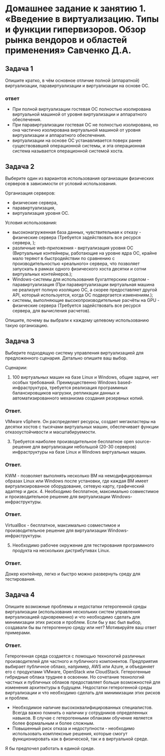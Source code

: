 
# Домашнее задание к занятию 1.  «Введение в виртуализацию. Типы и функции гипервизоров. Обзор рынка вендоров и областей применения» Савченко Д.А.


## Задача 1

Опишите кратко, в чём основное отличие полной (аппаратной) виртуализации, паравиртуализации и виртуализации на основе ОС.

### ответ

- При полной виртуализации гостевая ОС полностью изолирована виртуальной машиной от уровня виртуализации и аппаратного обеспечения.
- При паравиртуализации гостевая ОС не полностью изолирована, но она частично изолирована виртуальной машиной от уровня виртуализации и аппаратного обеспечения.
- виртуализации на основе ОС устанавливается поверх ранее существовавшей операционной системы, и эта операционная система называется операционной системой хоста.

## Задача 2

Выберите один из вариантов использования организации физических серверов в зависимости от условий использования.

Организация серверов:

- физические сервера,
- паравиртуализация,
- виртуализация уровня ОС.

Условия использования:

- высоконагруженная база данных, чувствительная к отказу - физические сервера (Требуется задействовать все ресурся сервера, );
- различные web-приложения - виртуализация уровня ОС (Виртуальные контейнеры, работающие на уровне ядра ОС, крайне мало теряют в быстродействии  по сравнению с производительностью «реального» сервера, что позволяет запускать в рамках одного физического хоста десятки и сотни виртуальных контейнеров.);
- Windows-системы для использования бухгалтерским отделом - паравиртуализация (При паравиртуализации виртуальная машина не реализует полную изоляцию ОС, а скорее предоставляет другой API, который используется, когда ОС подвергается изменениям.);
- системы, выполняющие высокопроизводительные расчёты на GPU - физические сервера (Требуется задействовать все ресурся сервера, для вычисления расчетов).

Опишите, почему вы выбрали к каждому целевому использованию такую организацию.

## Задача 3

Выберите подходящую систему управления виртуализацией для предложенного сценария. Детально опишите ваш выбор.

Сценарии:

1. 100 виртуальных машин на базе Linux и Windows, общие задачи, нет особых требований. Преимущественно Windows based-инфраструктура, требуется реализация программных балансировщиков нагрузки, репликации данных и автоматизированного механизма создания резервных копий.
 
### Ответ.

VMware vSphere.  Он распределяет ресурсы, создает мегакластеры на десятки хостов с тысячами виртуальных машин, обеспечивает функции отказоустойчивости и масштабируемости.

3. Требуется наиболее производительное бесплатное open source-решение для виртуализации небольшой (20-30 серверов) инфраструктуры на базе Linux и Windows виртуальных машин. 
 
### Ответ.

KWM - позволяет выполнять несколько ВМ на немодифицированных образах Linux или Windows после установки, где каждая ВМ имеет виртуализированное оборудование, сетевую карту, графический адаптер и диск.
4. Необходимо бесплатное, максимально совместимое и производительное решение для виртуализации Windows-инфраструктуры. 
 
### Ответ.

VirtualBox - бесплатное, максимально совместимое и производительное решение для виртуализации Windows-инфраструктуры.

5. Необходимо рабочее окружение для тестирования программного продукта на нескольких дистрибутивах Linux. 

### Ответ.

Докер контейнер, легко и быстро можно развернуть среду для тестирования.

## Задача 4

Опишите возможные проблемы и недостатки гетерогенной среды виртуализации (использования нескольких систем управления виртуализацией одновременно) и что необходимо сделать для минимизации этих рисков и проблем. Если бы у вас был выбор, создавали бы вы гетерогенную среду или нет? Мотивируйте ваш ответ примерами.

### Ответ.

Гетерогенная среда создается с помощью технологий различных производителей для частного и публичного компонентов. Предприятия выбирает публичное облако, например, AWS или Azure, и объединяет его с продуктами VMware, OpenStack или CloudStack.
Гетерогенные гибридные облака труднее в освоении. Но сочетание технологий частных и публичных облаков предоставляет больше возможностей для изменения архитектуры в будущем.
Недостатки гетерогенной среды виртуализации и что необходимо сделать для минимизации этих рисков и проблем.
- Необходимое наличие высококвалифицированных специалистов. Всегда важно помнить о наличии у сотрудников определенных навыков. В случае с гетерогенными облаками обучение является более формальным и более сложным. 
- Повышенный риск отказа и недоступности - необходимо использовать комплексные решения, которые смогут функционировать как в физической, так и в виртуальной среде.

Я бы предпочел работать в единой среде.
